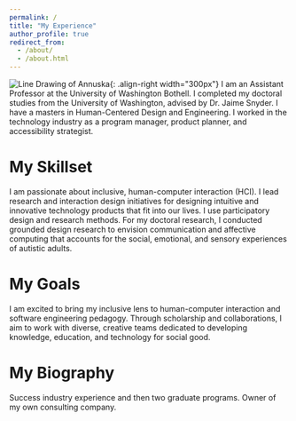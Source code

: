 ```yaml
---
permalink: /
title: "My Experience"
author_profile: true
redirect_from: 
  - /about/
  - /about.html
---
```

![Line Drawing of Annuska](/APT//images/AnnuskaZolyomi_lines.png){: .align-right width="300px"}
I am an Assistant Professor at the University of Washington Bothell. I completed my doctoral studies from the University of Washington, advised by Dr. Jaime Snyder.  I have a masters in Human-Centered Design and Engineering. I worked in the technology industry as a program manager, product planner, and accessibility strategist.

My Skillset
======
 I am passionate about inclusive, human-computer interaction (HCI). I lead research and interaction design initiatives for designing intuitive and innovative technology products that fit into our lives. I use participatory design and research methods.  For my doctoral research, I conducted grounded design research to envision communication and affective computing that accounts for the social, emotional, and sensory experiences of autistic adults.

My Goals
======
I am excited to bring my inclusive lens to human-computer interaction and software engineering pedagogy. Through scholarship and collaborations, I aim to work with diverse, creative teams dedicated to developing knowledge, education, and technology for social good.

My Biography
======
Success industry experience and then two graduate programs.  Owner of my own consulting company.

